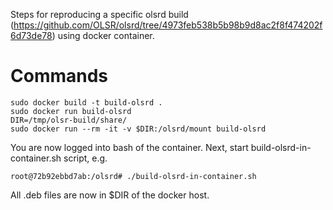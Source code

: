 Steps for reproducing a specific olsrd build (https://github.com/OLSR/olsrd/tree/4973feb538b5b98b9d8ac2f8f474202f6d73de78) using docker container.

# Commands

    sudo docker build -t build-olsrd .
    sudo docker run build-olsrd
    DIR=/tmp/olsr-build/share/
    sudo docker run --rm -it -v $DIR:/olsrd/mount build-olsrd

You are now logged into bash of the container. Next, start build-olsrd-in-container.sh script, e.g.

    root@72b92ebbd7ab:/olsrd# ./build-olsrd-in-container.sh 

All .deb files are now in $DIR of the docker host.
